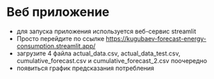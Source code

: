 # Веб приложение
- для запуска приложения используется веб-сервис streamlit
- Просто перейдите по ссылке https://kugubaev-forecast-energy-consumption.streamlit.app/
- загрузите 4 файла actual_data.csv, actual_data_test.csv, cumulative_forecast.csv и cumulative_forecast_2.csv поочередно
- появиться график предсказания потребления
